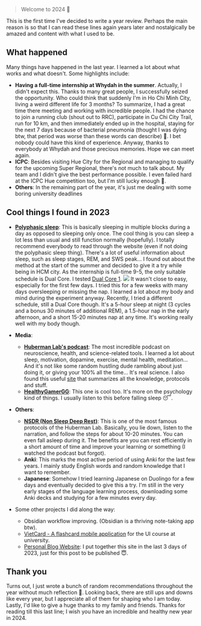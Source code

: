 > Welcome to 2024 🐳

This is the first time I've decided to write a year review. Perhaps the main reason is so that I can read these lines again years later and nostalgically be amazed and content with what I used to be.

## What happened
Many things have happened in the last year. I learned a lot about what works and what doesn't. Some highlights include:

- **Having a full-time internship at Whydah in the summer**. Actually, I didn't expect this. Thanks to many great people, I successfully seized the opportunity. Who could think that suddenly I'm in Ho Chi Minh City, living a weird different life for 3 months? To summarize, I had a great time there meeting and working with incredible people. I had the chance to join a running club (shout out to RRC), participate in Cu Chi City Trail, run for 10 km, and then immediately ended up in the hospital, staying for the next 7 days because of bacterial pneumonia (thought I was dying btw, that period was worse than these words can describe) 🫠. I bet nobody could have this kind of experience. Anyway, thanks to everybody at Whydah and those precious memories. Hope we can meet again.
- **ICPC**: Besides visiting Hue City for the Regional and managing to qualify for the upcoming Super Regional, there's not much to talk about. My team and I didn't give the best performance possible. I even failed hard at the ICPC Hue competition too, but I'm still lucky enough 👻.
- **Others**: In the remaining part of the year, it's just me dealing with some boring university deadlines

## Cool things I found in 2023
- **[Polyphasic sleep](https://www.polyphasic.net/)**: This is basically sleeping in multiple blocks during a day as opposed to sleeping only once. The cool thing is you can sleep a lot less than usual and still function normally (hopefully). I totally recommend everybody to read through the website (even if not doing the polyphasic sleep thing). There's a lot of useful information about sleep, such as sleep stages, REM, and SWS peak... I found out about the method at the start of the summer and decided to give it a try while being in HCM city. As the internship is full-time 9-5, the only suitable schedule is Dual Core. I tested [Dual Core 1](https://www.polyphasic.net/dual-core-1/). ![](/assets/DC1-default-1.png)  It wasn't close to easy, especially for the first few days. I tried this for a few weeks with many days oversleeping or missing the nap. I learned a lot about my body and mind during the experiment anyway. 
Recently, I tried a different schedule, still a Dual Core though. It's a 5-hour sleep at night (3 cycles and a bonus 30 minutes of additional REM), a 1.5-hour nap in the early afternoon, and a short 15-20 minutes nap at any time. It's working really well with my body though.
- **Media**:
    - **[Huberman Lab's podcast](https://www.youtube.com/@hubermanlab)**: The most incredible podcast on neuroscience, health, and science-related tools. I learned a lot about sleep, motivation, dopamine, exercise, mental health, meditation... And it's not like some random hustling dude rambling about just doing it, or giving your 100% all the time... It's real science. I also found this useful [site](https://hubermanhub-bullet.pages.dev/) that summarizes all the knowledge, protocols and stuff.
    - **[HealthyGamerGG](https://www.youtube.com/@HealthyGamerGG)**: This one is cool too. It's more on the psychology kind of things. I usually listen to this before falling sleep 😴.
- **Others**:
    - **[NSDR (Non Sleep Deep Rest)](https://www.youtube.com/watch?v=AKGrmY8OSHM)**: This is one of the most famous protocols of the Huberman Lab. Basically, you lie down, listen to the narration, and follow the steps for about 10-20 minutes. You can even fall asleep during it. The benefits are you can rest efficiently in a short amount of time and improve your learning or something (I watched the podcast but forgot).
    - **Anki**: This marks the most active period of using Anki for the last few years. I mainly study English words and random knowledge that I want to remember.
    - **Japanese**: Somehow I tried learning Japanese on Duolingo for a few days and eventually decided to give this a try. I'm still in the very early stages of the language learning process, downloading some Anki decks and studying for a few minutes every day.

- Some other projects I did along the way:
    - Obsidian workflow improving. (Obsidian is a thriving note-taking app btw).
    - [VietCard - A flashcard mobile application](https://github.com/HynDuf/vietcard) for the UI course at university.
    - [Personal Blog Website](https://hynduf.github.io/): I put together this site in the last 3 days of 2023, just for this post to be published 😇.

## Thank you
Turns out, I just wrote a bunch of random recommendations throughout the year without much reflection 🥹. Looking back, there are still ups and downs like every year, but I appreciate all of them for shaping who I am today. Lastly, I'd like to give a huge thanks to my family and friends. Thanks for reading till this last line; I wish you have an incredible and healthy new year in 2024.
